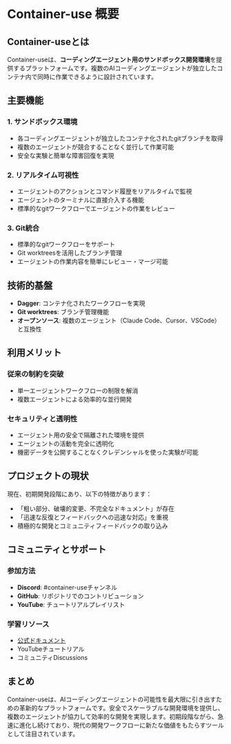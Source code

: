 # Container-use 概要

## Container-useとは

Container-useは、**コーディングエージェント用のサンドボックス開発環境**を提供するプラットフォームです。複数のAIコーディングエージェントが独立したコンテナ内で同時に作業できるように設計されています。

## 主要機能

### 1. サンドボックス環境
- 各コーディングエージェントが独立したコンテナ化されたgitブランチを取得
- 複数のエージェントが競合することなく並行して作業可能
- 安全な実験と簡単な障害回復を実現

### 2. リアルタイム可視性
- エージェントのアクションとコマンド履歴をリアルタイムで監視
- エージェントのターミナルに直接介入する機能
- 標準的なgitワークフローでエージェントの作業をレビュー

### 3. Git統合
- 標準的なgitワークフローをサポート
- Git worktreesを活用したブランチ管理
- エージェントの作業内容を簡単にレビュー・マージ可能

## 技術的基盤

- **Dagger**: コンテナ化されたワークフローを実現
- **Git worktrees**: ブランチ管理機能
- **オープンソース**: 複数のエージェント（Claude Code、Cursor、VSCode）と互換性

## 利用メリット

### 従来の制約を突破
- 単一エージェントワークフローの制限を解消
- 複数エージェントによる効率的な並行開発

### セキュリティと透明性
- エージェント用の安全で隔離された環境を提供
- エージェントの活動を完全に透明化
- 機密データを公開することなくクレデンシャルを使った実験が可能

## プロジェクトの現状

現在、初期開発段階にあり、以下の特徴があります：
- 「粗い部分、破壊的変更、不完全なドキュメント」が存在
- 「迅速な反復とフィードバックへの迅速な対応」を重視
- 積極的な開発とコミュニティフィードバックの取り込み

## コミュニティとサポート

### 参加方法
- **Discord**: #container-useチャンネル
- **GitHub**: リポジトリでのコントリビューション
- **YouTube**: チュートリアルプレイリスト

### 学習リソース
- [公式ドキュメント](https://container-use.com/introduction)
- YouTubeチュートリアル
- コミュニティDiscussions

## まとめ

Container-useは、AIコーディングエージェントの可能性を最大限に引き出すための革新的なプラットフォームです。安全でスケーラブルな開発環境を提供し、複数のエージェントが協力して効率的な開発を実現します。初期段階ながら、急速に進化し続けており、現代の開発ワークフローに新たな価値をもたらすツールとして注目されています。